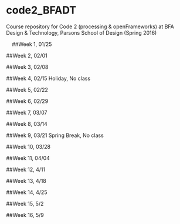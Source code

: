 # code2_BFADT
Course repository for Code 2 (processing &amp; openFrameworks) at BFA Design &amp; Technology, Parsons School of Design (Spring 2016)

 
  ##Week 1, 01/25

##Week 2, 02/01

##Week 3, 02/08

##Week 4, 02/15
Holiday, No class

##Week 5, 02/22

##Week 6, 02/29

##Week 7, 03/07

##Week 8, 03/14

##Week 9, 03/21
Spring Break, No class

##Week 10, 03/28

##Week 11, 04/04

##Week 12, 4/11

##Week 13, 4/18

##Week 14, 4/25

##Week 15, 5/2

##Week 16, 5/9



